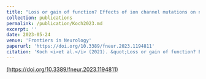 ```yaml
---
title: "Loss or gain of function? Effects of ion channel mutations on neuronal firing depend on the neuron type"
collection: publications
permalink: /publication/Koch2023.md
excerpt: ''
date: 2023-05-24 
venue: 'Frontiers in Neurology'
paperurl: 'https://doi.org/10.3389/fneur.2023.1194811'
citation: 'Koch <i>et al.</i> (2021). &quot;Loss or gain of function? Effects of ion channel mutations on neuronal firing depend on the neuron type&quot; <i>Front. Neurol.</i>. 14:1194811.'
---
```


[(https://doi.org/10.3389/fneur.2023.1194811)](https://doi.org/10.3389/fneur.2023.1194811)
